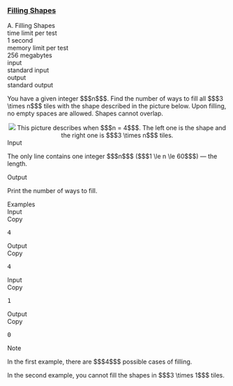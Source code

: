 <h3><a href="https://codeforces.com/contest/1182/problem/A" target="_blank" rel="noopener noreferrer">Filling Shapes</a></h3>

<div class="header"><div class="title">A. Filling Shapes</div><div class="time-limit"><div class="property-title">time limit per test</div>1 second</div><div class="memory-limit"><div class="property-title">memory limit per test</div>256 megabytes</div><div class="input-file input-standard"><div class="property-title">input</div>standard input</div><div class="output-file output-standard"><div class="property-title">output</div>standard output</div></div><div><p>You have a given integer $$$n$$$. Find the number of ways to fill all $$$3 \times n$$$ tiles with the shape described in the picture below. Upon filling, no empty spaces are allowed. Shapes cannot overlap.</p><center> <img class="tex-graphics" src="https://espresso.codeforces.com/15a9d5212c1f54f0bad38ba77358d1aa0c5b4981.png" style="max-width: 100.0%;max-height: 100.0%;"> This picture describes when $$$n = 4$$$. The left one is the shape and the right one is $$$3 \times n$$$ tiles. </center></div><div class="input-specification"><div class="section-title">Input</div><p>The only line contains one integer $$$n$$$ ($$$1 \le n \le 60$$$) — the length.</p></div><div class="output-specification"><div class="section-title">Output</div><p>Print the number of ways to fill.</p></div><div class="sample-tests"><div class="section-title">Examples</div><div class="sample-test"><div class="input"><div class="title">Input<div title="Copy" data-clipboard-target="#id005737563400697786" id="id0005214750090385345" class="input-output-copier">Copy</div></div><pre id="id005737563400697786">4
</pre></div><div class="output"><div class="title">Output<div title="Copy" data-clipboard-target="#id009167042323776176" id="id0015525862588376982" class="input-output-copier">Copy</div></div><pre id="id009167042323776176">4</pre></div><div class="input"><div class="title">Input<div title="Copy" data-clipboard-target="#id007803393652831402" id="id0048898739988614626" class="input-output-copier">Copy</div></div><pre id="id007803393652831402">1
</pre></div><div class="output"><div class="title">Output<div title="Copy" data-clipboard-target="#id009093037034079492" id="id009238046973921118" class="input-output-copier">Copy</div></div><pre id="id009093037034079492">0</pre></div></div></div><div class="note"><div class="section-title">Note</div><p>In the first example, there are $$$4$$$ possible cases of filling.</p><p>In the second example, you cannot fill the shapes in $$$3 \times 1$$$ tiles.</p></div>